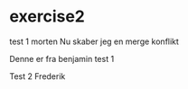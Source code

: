 # exercise2


test 1 morten
Nu skaber jeg en merge konflikt




Denne er fra benjamin test 1

Test 2 Frederik